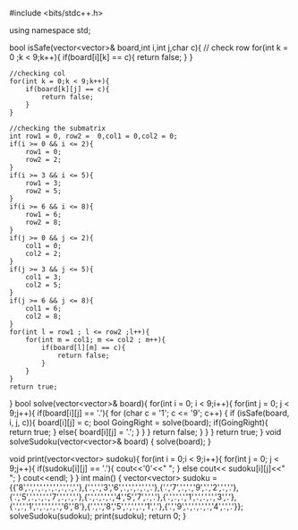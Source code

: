 #include <bits/stdc++.h>

using namespace std;

bool isSafe(vector<vector<char>>& board,int i,int j,char c){
    // check row
    for(int k = 0 ;k < 9;k++){
        if(board[i][k] == c){
            return false;
        }
    }

    //checking col
    for(int k = 0;k < 9;k++){
        if(board[k][j] == c){
            return false;
        }
    }

    //checking the submatrix
    int row1 = 0, row2 =  0,col1 = 0,col2 = 0;
    if(i >= 0 && i <= 2){
        row1 = 0;
        row2 = 2;
    }
    if(i >= 3 && i <= 5){
        row1 = 3;
        row2 = 5;
    }
    if(i >= 6 && i <= 8){
        row1 = 6;
        row2 = 8;
    }
    if(j >= 0 && j <= 2){
        col1 = 0;
        col2 = 2;
    }
    if(j >= 3 && j <= 5){
        col1 = 3;
        col2 = 5;
    }
    if(j >= 6 && j <= 8){
        col1 = 6;
        col2 = 8;
    }
    for(int l = row1 ; l <= row2 ;l++){
        for(int m = col1; m <= col2 ; m++){
            if(board[l][m] == c){
                return false;
            }
        }
    }
    return true;
}
bool solve(vector<vector<char>>& board){
    for(int i = 0; i < 9;i++){
        for(int j = 0; j < 9;j++){
            if(board[i][j] == '.'){
                for (char c = '1'; c <= '9'; c++) {
                    if (isSafe(board, i, j, c)){
                        board[i][j] = c;
                        bool GoingRight = solve(board);
                        if(GoingRight){
                            return true;
                        }
                        else{
                            board[i][j] = '.';
                        }
                    }
                }
                return false;
            }
        }
    }
    return true;
}
void solveSudoku(vector<vector<char>>& board) {
    solve(board);
}

void print(vector<vector<char>> sudoku){
    for(int i = 0;i < 9;i++){
        for(int j = 0; j < 9;j++){
            if(sudoku[i][j] == '.'){
                cout<<'0'<<" ";
            }
            else cout<< sudoku[i][j]<<" ";
        }
        cout<<endl;
    }
}
int main()
{
    vector<vector<char>> sudoku = {{'8','.','.','.','.','.','.','.','.'},{'.','.','3','6','.','.','.','.','.'},{'.','7','.','.','9','.','2','.','.'},{'.','5','.','.','.','7','.','.','.'},{'.','.','.','.','4','5','7','.','.'},{'.','.','.','1','.','.','.','3','.'},{'.','.','1','.','.','.','.','6','8'},{'.','.','8','5','.','.','.','1','.'},{'.','9','.','.','.','.','4','.','.'}};
    solveSudoku(sudoku);
    print(sudoku);
    return 0;
}

